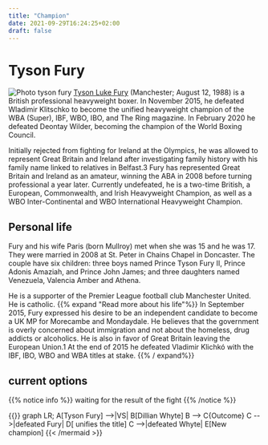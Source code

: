 ```yaml
---
title: "Champion"
date: 2021-09-29T16:24:25+02:00
draft: false
---
```

# Tyson Fury

![Photo tyson fury](/images/tyson.jpg)
[Tyson Luke Fury](https://es.wikipedia.org/wiki/Tyson_Fury) (Manchester; August 12, 1988) is a British professional heavyweight boxer. In November 2015, he defeated Wladimir Klitschko to become the unified heavyweight champion of the WBA (Super), IBF, WBO, IBO, and The Ring magazine. In February 2020 he defeated Deontay Wilder, becoming the champion of the World Boxing Council.

Initially rejected from fighting for Ireland at the Olympics, he was allowed to represent Great Britain and Ireland after investigating family history with his family name linked to relatives in Belfast.3 Fury has represented Great Britain and Ireland as an amateur, winning the ABA in 2008 before turning professional a year later. Currently undefeated, he is a two-time British, a European, Commonwealth, and Irish Heavyweight Champion, as well as a WBO Inter-Continental and WBO International Heavyweight Champion.

## Personal life

Fury and his wife Paris (born Mullroy) met when she was 15 and he was 17. They were married in 2008 at St. Peter in Chains Chapel in Doncaster. The couple have six children: three boys named Prince Tyson Fury II, Prince Adonis Amaziah, and Prince John James; and three daughters named Venezuela, Valencia Amber and Athena.

He is a supporter of the Premier League football club Manchester United. He is catholic.
{{% expand "Read more about his life"%}} In September 2015, Fury expressed his desire to be an independent candidate to become a UK MP for Morecambe and Mondaydale. He believes that the government is overly concerned about immigration and not about the homeless, drug addicts or alcoholics. He is also in favor of Great Britain leaving the European Union.1 At the end of 2015 he defeated Vladimir Klichkó with the IBF, IBO, WBO and WBA titles at stake. {{% / expand%}}

## current options

{{% notice info %}}
waiting for the result of the fight
{{% /notice %}}

{{<mermaid align="left">}}
graph LR;
    A[Tyson Fury] -->|VS| B[Dillian Whyte]
    B --> C{Outcome}
    C -->|defeated Fury| D[ unifies the title]
    C -->|defeated Whyte| E[New champion]
{{< /mermaid >}}


